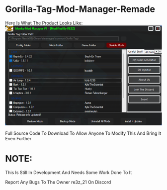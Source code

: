 # Gorilla-Tag-Mod-Manager-Remade

Here Is What The Product Looks Like:
![alt text](https://github.com/Themanwalks/Gorilla-Tag-Mod-Manager-Remade/blob/main/Picture%20Of%20The%20Product.png)

Full Source Code To Download To Allow Anyone To Modify This And Bring It Even Further

# NOTE:
This Is Still In Development And Needs Some Work Done To It

Report Any Bugs To The Owner re3z_21 On Discord
